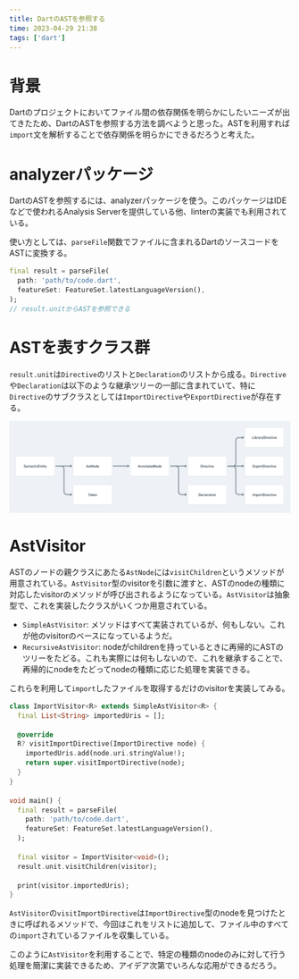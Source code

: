 ```yaml
---
title: DartのASTを参照する
time: 2023-04-29 21:38
tags: ['dart']
---
```


# 背景
Dartのプロジェクトにおいてファイル間の依存関係を明らかにしたいニーズが出てきたため、DartのASTを参照する方法を調べようと思った。ASTを利用すれば`import`文を解析することで依存関係を明らかにできるだろうと考えた。

# analyzerパッケージ
DartのASTを参照するには、analyzerパッケージを使う。このパッケージはIDEなどで使われるAnalysis Serverを提供している他、linterの実装でも利用されている。

使い方としては、`parseFile`関数でファイルに含まれるDartのソースコードをASTに変換する。

```dart
final result = parseFile(
  path: 'path/to/code.dart',
  featureSet: FeatureSet.latestLanguageVersion(),
);
// result.unitからASTを参照できる
```

# ASTを表すクラス群
`result.unit`は`Directive`のリストと`Declaration`のリストから成る。`Directive`や`Declaration`は以下のような継承ツリーの一部に含まれていて、特に`Directive`のサブクラスとしては`ImportDirective`や`ExportDirective`が存在する。

![Node](./nodes.png)

# AstVisitor
ASTのノードの親クラスにあたる`AstNode`には`visitChildren`というメソッドが用意されている。`AstVisitor`型のvisitorを引数に渡すと、ASTのnodeの種類に対応したvisitorのメソッドが呼び出されるようになっている。`AstVisitor`は抽象型で、これを実装したクラスがいくつか用意されている。

- `SimpleAstVisitor`: メソッドはすべて実装されているが、何もしない。これが他のvisitorのベースになっているようだ。
- `RecursiveAstVisitor`: nodeがchildrenを持っているときに再帰的にASTのツリーをたどる。これも実際には何もしないので、これを継承することで、再帰的にnodeをたどってnodeの種類に応じた処理を実装できる。

これらを利用して`import`したファイルを取得するだけのvisitorを実装してみる。

```dart
class ImportVisitor<R> extends SimpleAstVisitor<R> {
  final List<String> importedUris = [];

  @override
  R? visitImportDirective(ImportDirective node) {
    importedUris.add(node.uri.stringValue!);
    return super.visitImportDirective(node);
  }
}

void main() {
  final result = parseFile(
    path: 'path/to/code.dart',
    featureSet: FeatureSet.latestLanguageVersion(),
  );

  final visitor = ImportVisitor<void>();
  result.unit.visitChildren(visitor);

  print(visitor.importedUris);
}
```

`AstVisitor`の`visitImportDirective`は`ImportDirective`型のnodeを見つけたときに呼ばれるメソッドで、今回はこれをリストに追加して、ファイル中のすべての`import`されているファイルを収集している。

このように`AstVisitor`を利用することで、特定の種類のnodeのみに対して行う処理を簡潔に実装できるため、アイデア次第でいろんな応用ができるだろう。
